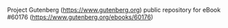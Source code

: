 Project Gutenberg (https://www.gutenberg.org) public repository for
eBook #60176 (https://www.gutenberg.org/ebooks/60176)
